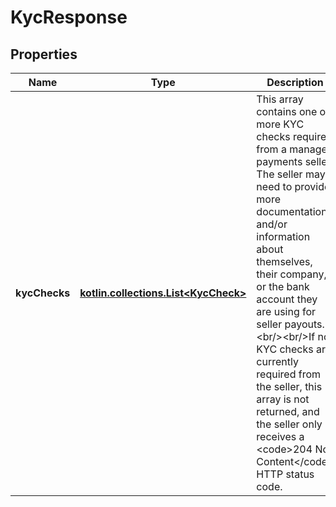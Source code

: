 
# KycResponse

## Properties
Name | Type | Description | Notes
------------ | ------------- | ------------- | -------------
**kycChecks** | [**kotlin.collections.List&lt;KycCheck&gt;**](KycCheck.md) | This array contains one or more KYC checks required from a managed payments seller. The seller may need to provide more documentation and/or information about themselves, their company, or the bank account they are using for seller payouts.&lt;br/&gt;&lt;br/&gt;If no KYC checks are currently required from the seller, this array is not returned, and the seller only receives a &lt;code&gt;204 No Content&lt;/code&gt; HTTP status code. |  [optional]



